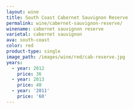```yaml
---
layout: wine
title: South Coast Cabernet Sauvignon Reserve
permalink: wine/cabernet-sauvignon-reserve/
winename: cabernet sauvignon reserve
varietal: cabernet sauvignon
ava: south-coast
color: red
product-type: single
image_path: /images/wine/red/cab-reserve.jpg
years:
  - year: 2012
    price: 36
  - year: 2013
    price: 40
  - year: '2011'
    price: '60'
---
```



